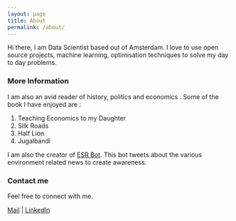 ```yaml
---
layout: page
title: About
permalink: /about/
---
```


Hi there, I am Data Scientist based out of Amsterdam.
I love to use open source projects, machine learning, optimisation techniques to solve my day to day problems.

### More Information

I am also an avid reader of history, politics and economics . Some of the book I have enjoyed are :

1. Teaching Economics to my Daughter
2. Silk Roads
3. Half Lion
4. Jugalbandi

I am also the creator of [ESR Bot](https://twitter.com/bot_esr). This bot tweets about the various environment related news to create awareness.

### Contact me

Feel free to connect with me.


[Mail](panda.anil1989@gmail.com) | [LinkedIn](https://www.linkedin.com/in/anilkumarpanda/)
